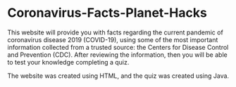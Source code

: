 # Coronavirus-Facts-Planet-Hacks

This website will provide you with facts regarding the current pandemic of coronavirus disease 2019 (COVID-19), using some of the most important information collected from a trusted source: the Centers for Disease Control and Prevention (CDC). After reviewing the information, then you will be able to test your knowledge completing a quiz.

The website was created using HTML, and the quiz was created using Java.
